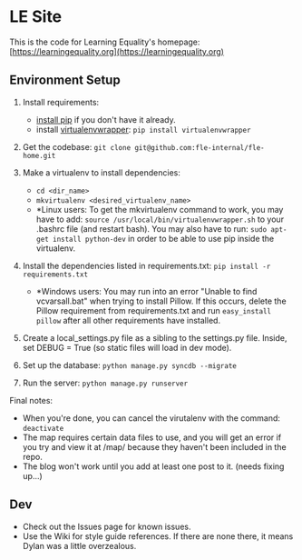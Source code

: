 # LE Site

This is the code for Learning Equality's homepage: [https://learningequality.org](https://learningequality.org)

## Environment Setup

1. Install requirements:
    - [install pip](https://pypi.python.org/pypi/pip) if you don't have it already.
    - install [virtualenvwrapper](http://virtualenvwrapper.readthedocs.org/en/latest/): `pip install virtualenvwrapper`

2. Get the codebase: `git clone git@github.com:fle-internal/fle-home.git`

3. Make a virtualenv to install dependencies:
    - `cd <dir_name>`
    - `mkvirtualenv <desired_virtualenv_name>`
    - *Linux users: To get the mkvirtualenv command to work, you may have to add: `source /usr/local/bin/virtualenvwrapper.sh` to your .bashrc file (and restart bash). You may also have to run: `sudo apt-get install python-dev` in order to be able to use pip inside the virtualenv.

4. Install the dependencies listed in requirements.txt: `pip install -r requirements.txt`

	- *Windows users: You may run into an error "Unable to find vcvarsall.bat" when trying to install Pillow. If this occurs, delete the Pillow requirement from requirements.txt and run `easy_install pillow` after all other requirements have installed.

5. Create a local_settings.py file as a sibling to the settings.py file. Inside, set DEBUG = True (so static files will load in dev mode).

6. Set up the database: `python manage.py syncdb --migrate`

6. Run the server: `python manage.py runserver`


Final notes:

* When you're done, you can cancel the virutalenv with the command:
`deactivate`
* The map requires certain data files to use, and you will get an error if you try and view it at /map/ because they haven't been included in the repo.
* The blog won't work until you add at least one post to it. (needs fixing up...)


## Dev
* Check out the Issues page for known issues.
* Use the Wiki for style guide references. If there are none there, it means Dylan was a little overzealous.

